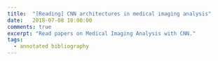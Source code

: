 ```yaml
---
title:  "[Reading] CNN architectures in medical imaging analysis"
date:   2018-07-08 10:00:00
comments: true
excerpt: "Read papers on Medical Imaging Analysis with CNN."
tags:
  - annotated bibliography
---
```

